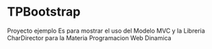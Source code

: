 # TPBootstrap
 Proyecto ejemplo Es para mostrar el uso del Modelo MVC y la Libreria CharDirector para la Materia Programacion Web Dinamica
